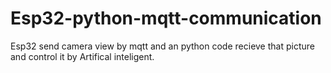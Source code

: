 # Esp32-python-mqtt-communication
Esp32 send camera view by mqtt and an python code recieve that picture and control it by Artifical inteligent.
